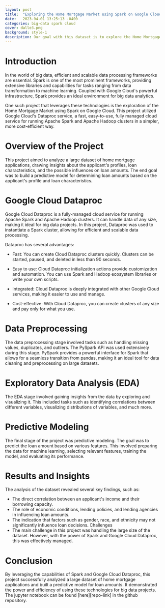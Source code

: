 ```yaml
---
layout: post
title:  "Exploring the Home Mortgage Market using Spark on Google Cloud"
date:   2023-04-01 13:25:13 -0400
categories: big-data spark cloud
cover: dalle3.png
background: style-1
description: Our goal with this dataset is to explore the Home Mortgage market within the US to identify patterns the data on the basis of gender, race, income, property type, loan type, amount and location.
---
```


<h1>Introduction</h1>
In the world of big data, efficient and scalable data processing frameworks are essential. Spark is one of the most prominent frameworks, providing extensive libraries and capabilities for tasks ranging from data transformation to machine learning. Coupled with Google Cloud's powerful infrastructure, Spark provides an ideal environment for big data analytics.

One such project that leverages these technologies is the exploration of the Home Mortgage Market using Spark on Google Cloud. This project utilized Google Cloud's Dataproc service, a fast, easy-to-use, fully managed cloud service for running Apache Spark and Apache Hadoop clusters in a simpler, more cost-efficient way.


<h1>Overview of the Project</h1>
This project aimed to analyze a large dataset of home mortgage applications, drawing insights about the applicant's profiles, loan characteristics, and the possible influences on loan amounts. The end goal was to build a predictive model for determining loan amounts based on the applicant's profile and loan characteristics.

<h1>Google Cloud Dataproc</h1>
Google Cloud Dataproc is a fully-managed cloud service for running Apache Spark and Apache Hadoop clusters. It can handle data of any size, making it ideal for big data projects. In this project, Dataproc was used to instantiate a Spark cluster, allowing for efficient and scalable data processing.

Dataproc has several advantages:

- Fast: You can create Cloud Dataproc clusters quickly. Clusters can be started, paused, and deleted in less than 90 seconds.

- Easy to use: Cloud Dataproc initialization actions provide customization and automation. You can use Spark and Hadoop ecosystem libraries or write your own scripts.

- Integrated: Cloud Dataproc is deeply integrated with other Google Cloud services, making it easier to use and manage.

- Cost-effective: With Cloud Dataproc, you can create clusters of any size and pay only for what you use.

<h1>Data Preprocessing</h1>
The data preprocessing stage involved tasks such as handling missing values, duplicates, and outliers. The PySpark API was used extensively during this stage. PySpark provides a powerful interface for Spark that allows for a seamless transition from pandas, making it an ideal tool for data cleaning and preprocessing on large datasets.

<h1>Exploratory Data Analysis (EDA)</h1>
The EDA stage involved gaining insights from the data by exploring and visualizing it. This included tasks such as identifying correlations between different variables, visualizing distributions of variables, and much more.

<h1>Predictive Modeling</h1>
The final stage of the project was predictive modeling. The goal was to predict the loan amount based on various features. This involved preparing the data for machine learning, selecting relevant features, training the model, and evaluating its performance.

<h1>Results and Insights</h1>
The analysis of the dataset revealed several key findings, such as:

- The direct correlation between an applicant's income and their borrowing capacity.
- The role of economic conditions, lending policies, and lending agencies in influencing loan amounts.
- The indication that factors such as gender, race, and ethnicity may not significantly influence loan decisions.
Challenges
- The main challenge in this project was handling the large size of the dataset. However, with the power of Spark and Google Cloud Dataproc, this was effectively managed.

<h1>Conclusion</h1>
By leveraging the capabilities of Spark and Google Cloud Dataproc, this project successfully analyzed a large dataset of home mortgage applications and built a predictive model for loan amounts. It demonstrated the power and efficiency of using these technologies for big data projects. The jupyter notebook can be found [here][repo-link] in the github repository.

[repo-link]: https://github.com/atullal/Exploring-the-Home-Mortgage-Market